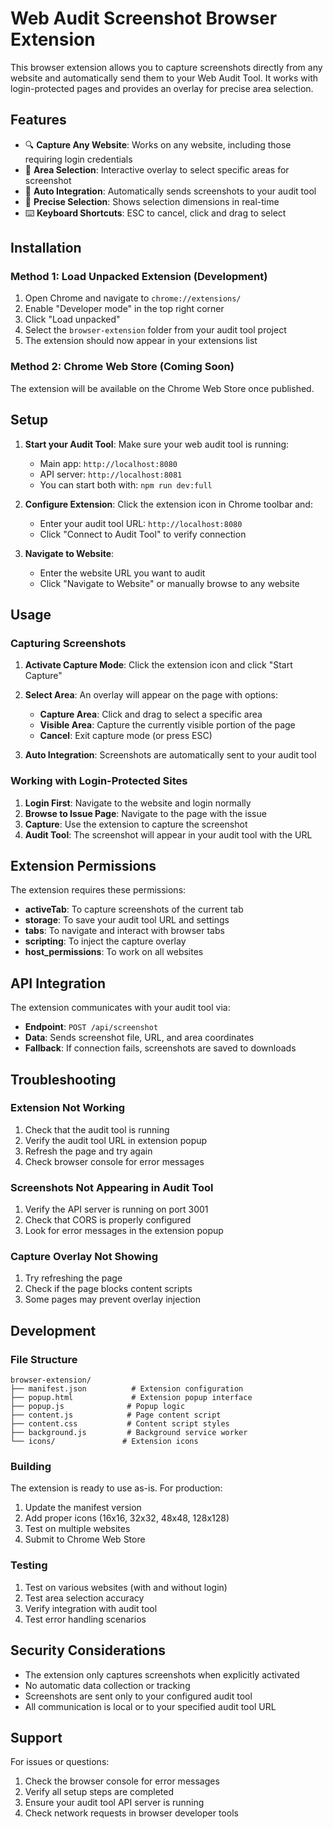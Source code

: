# Web Audit Screenshot Browser Extension

This browser extension allows you to capture screenshots directly from any website and automatically send them to your Web Audit Tool. It works with login-protected pages and provides an overlay for precise area selection.

## Features

- 🔍 **Capture Any Website**: Works on any website, including those requiring login credentials
- 📸 **Area Selection**: Interactive overlay to select specific areas for screenshot
- 🔄 **Auto Integration**: Automatically sends screenshots to your audit tool
- 🎯 **Precise Selection**: Shows selection dimensions in real-time
- ⌨️ **Keyboard Shortcuts**: ESC to cancel, click and drag to select

## Installation

### Method 1: Load Unpacked Extension (Development)

1. Open Chrome and navigate to `chrome://extensions/`
2. Enable "Developer mode" in the top right corner
3. Click "Load unpacked"
4. Select the `browser-extension` folder from your audit tool project
5. The extension should now appear in your extensions list

### Method 2: Chrome Web Store (Coming Soon)

The extension will be available on the Chrome Web Store once published.

## Setup

1. **Start your Audit Tool**: Make sure your web audit tool is running:
   - Main app: `http://localhost:8080` 
   - API server: `http://localhost:8081`
   - You can start both with: `npm run dev:full`

2. **Configure Extension**: Click the extension icon in Chrome toolbar and:
   - Enter your audit tool URL: `http://localhost:8080`
   - Click "Connect to Audit Tool" to verify connection

3. **Navigate to Website**: 
   - Enter the website URL you want to audit
   - Click "Navigate to Website" or manually browse to any website

## Usage

### Capturing Screenshots

1. **Activate Capture Mode**: Click the extension icon and click "Start Capture"

2. **Select Area**: An overlay will appear on the page with options:
   - **Capture Area**: Click and drag to select a specific area
   - **Visible Area**: Capture the currently visible portion of the page
   - **Cancel**: Exit capture mode (or press ESC)

3. **Auto Integration**: Screenshots are automatically sent to your audit tool

### Working with Login-Protected Sites

1. **Login First**: Navigate to the website and login normally
2. **Browse to Issue Page**: Navigate to the page with the issue
3. **Capture**: Use the extension to capture the screenshot
4. **Audit Tool**: The screenshot will appear in your audit tool with the URL

## Extension Permissions

The extension requires these permissions:

- **activeTab**: To capture screenshots of the current tab
- **storage**: To save your audit tool URL and settings
- **tabs**: To navigate and interact with browser tabs
- **scripting**: To inject the capture overlay
- **host_permissions**: To work on all websites

## API Integration

The extension communicates with your audit tool via:

- **Endpoint**: `POST /api/screenshot`
- **Data**: Sends screenshot file, URL, and area coordinates
- **Fallback**: If connection fails, screenshots are saved to downloads

## Troubleshooting

### Extension Not Working

1. Check that the audit tool is running
2. Verify the audit tool URL in extension popup
3. Refresh the page and try again
4. Check browser console for error messages

### Screenshots Not Appearing in Audit Tool

1. Verify the API server is running on port 3001
2. Check that CORS is properly configured
3. Look for error messages in the extension popup

### Capture Overlay Not Showing

1. Try refreshing the page
2. Check if the page blocks content scripts
3. Some pages may prevent overlay injection

## Development

### File Structure

```
browser-extension/
├── manifest.json          # Extension configuration
├── popup.html             # Extension popup interface
├── popup.js              # Popup logic
├── content.js            # Page content script
├── content.css           # Content script styles
├── background.js         # Background service worker
└── icons/               # Extension icons
```

### Building

The extension is ready to use as-is. For production:

1. Update the manifest version
2. Add proper icons (16x16, 32x32, 48x48, 128x128)
3. Test on multiple websites
4. Submit to Chrome Web Store

### Testing

1. Test on various websites (with and without login)
2. Test area selection accuracy
3. Verify integration with audit tool
4. Test error handling scenarios

## Security Considerations

- The extension only captures screenshots when explicitly activated
- No automatic data collection or tracking
- Screenshots are sent only to your configured audit tool
- All communication is local or to your specified audit tool URL

## Support

For issues or questions:

1. Check the browser console for error messages
2. Verify all setup steps are completed
3. Ensure your audit tool API server is running
4. Check network requests in browser developer tools
